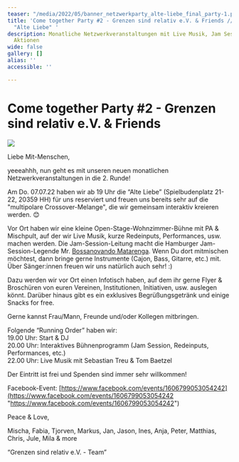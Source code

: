 ```yaml
---
teaser: "/media/2022/05/banner_netzwerkparty_alte-liebe_final_party-1.png"
title: 'Come together Party #2 - Grenzen sind relativ e.V. & Friends // Do. 07.07.22
  "Alte Liebe" '
description: Monatliche Netzwerkveranstaltungen mit Live Musik, Jam Session und interaktiven
  Aktionen
wide: false
gallery: []
alias: ''
accessible: ''

---
```

# **Come together Party #2 - Grenzen sind relativ e.V. & Friends**

![](/media/2022/06/banner_netzwerkparty_alte-liebe_-2_party-2_4.png)

Liebe Mit-Menschen,

yeeeahhh, nun geht es mit unseren neuen monatlichen Netzwerkveranstaltungen in die 2. Runde!

Am Do. 07.07.22 haben wir ab 19 Uhr die “Alte Liebe” (Spielbudenplatz 21-22, 20359 HH) für uns reserviert und freuen uns bereits sehr auf die "multipolare Crossover-Melange", die wir gemeinsam interaktiv kreieren werden. 😊

Vor Ort haben wir eine kleine Open-Stage-Wohnzimmer-Bühne mit PA & Mischpult, auf der wir Live Musik, kurze Redeinputs, Performances, usw. machen werden. Die Jam-Session-Leitung macht die Hamburger Jam-Session-Legende Mr. [Bossanovando Matarenga](https://www.facebook.com/bossanovando.matarenga). Wenn Du dort mitmischen möchtest, dann bringe gerne Instrumente (Cajon, Bass, Gitarre, etc.) mit. Über Sänger:innen freuen wir uns natürlich auch sehr! :)

Dazu werden wir vor Ort einen Infotisch haben, auf dem ihr gerne Flyer & Broschüren von euren Vereinen, Institutionen, Initiativen, usw. auslegen könnt. Darüber hinaus gibt es ein exklusives Begrüßungsgetränk und einige Snacks for free.

Gerne kannst Frau/Mann, Freunde und/oder Kollegen mitbringen.

Folgende “Running Order” haben wir:  
19\.00 Uhr: Start & DJ  
20\.00 Uhr: Interaktives Bühnenprogramm (Jam Session, Redeinputs, Performances, etc.)  
22\.00 Uhr: Live Musik mit Sebastian Treu & Tom Baetzel

Der Eintritt ist frei und Spenden sind immer sehr willkommen!

Facebook-Event: [https://www.facebook.com/events/1606799053054242](https://www.facebook.com/events/1606799053054242 "https://www.facebook.com/events/1606799053054242")

Peace & Love,

Mischa, Fabia, Tjorven, Markus, Jan, Jason, Ines, Anja, Peter, Matthias, Chris, Jule, Mila & more

“Grenzen sind relativ e.V. - Team”